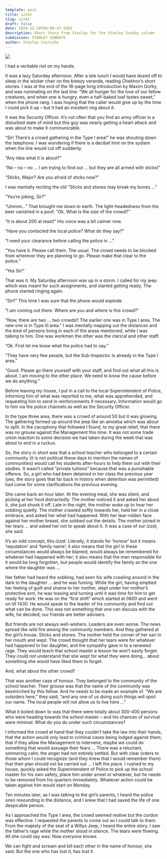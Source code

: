 ```yaml
---
template: post
title: izzat
slug: izzat
draft: false
date: 2020-12-20T04:09:47.938Z
description: Short Story from Stanley for the Stanley Sunday column
submission: STANLEY SUNDAYS
author: Stanley Coutinho
---
```

![](/media/florian-olivo-oj0t8fpjzsg-unsplash.jpeg)

I had a veritable riot on my hands.

It was a lazy Saturday afternoon. After a late lunch I would have dozed off to sleep in the wicker chair on the breezy veranda, reading Chekhov’s short stories. I was at the end of the 18-page long introduction by Maxim Gorky, and was ruminating on the last line: “We all hunger for the love of our fellow creatures, and when one is hungry, even a half-baked loaf tastes sweet,” when the phone rang. I was hoping that the caller would give up by the time I could pick it up – but it had an insistent ring about it.

It was the Security Officer. It’s not often that you find an army officer in a disturbed state of mind but this guy was nearly getting a heart attack and was about to make it communicable.

“Sir! There’s a crowd gathering in the Type I area!” he was shouting down the telephone. I was wondering if there is a decibel limit on the system when the line would cut off suddenly.

“Any idea what it is about?”

“No – no – no … I am trying to find out … but they are all armed with sticks!”

“Sticks, Major? Are you afraid of sticks now?”

I was mentally reciting the old “Sticks and stones may break my bones …”

“You’re joking, Sir?”

“Ummm…” That brought me down to earth. The light-headedness from the beer vanished in a poof. “Ok. What is the size of the crowd?”

“It is about 200 at least!” His voice was a bit calmer now.

“Have you contacted the local police? What do they say?”

“I need your clearance before calling the police in …”

“You have it. Please call them. The usual. The crowd needs to be blocked from wherever they are planning to go. Please make that clear to the police.”

“Yes Sir!”

That was it. My Saturday afternoon was up in a storm. I called for my jeep which was meant for such assignments, and started getting ready. The phone started ringing again.

“Sir!!” This time I was sure that the phone would explode.

“I am coming out there. Where are you and where is this crowd?”

“Now, there are two … two crowds!! The earlier one was in Type I area. The new one is in Type III area.” I was mentally mapping out the distances and the kind of persons living in each of the areas mentioned, while I was talking to him. One was workmen the other was the clerical and other staff.

“Ok. First let me know what the police had to say.”

“They have very few people, but the Sub-Inspector is already in the Type I area.”

“Good. Please go there yourself with your staff, and find out what all this is about. I am moving to the other place. We need to know the cause before we do anything.”

Before leaving my house, I put in a call to the local Superintendent of Police, informing him of what was reported to me, what was apprehended, and requesting him to send in reinforcements if necessary. Information would go to him via the police channels as well as the Security Officer.

In the type three area, there was a crowd of around 50 but it was growing. The gathering formed up around the jeep like an amoeba which was about to split. In the cacophony that followed I found, to my great relief, that there was no grouse against the Management this time. It was not some trade union reaction to some decision we had taken during the week that was about to end in a ruckus.

So, the story in short was that a school teacher who belonged to a certain community (it is not political these days to mention the names of communities) would call his students after-hours to help them out with their studies. It wasn’t called “private tuitions” because that was a punishable offence. So, a girl who had been detained in her class the previous year (yes, the story goes that far back in history when detention was permitted) had come for some clarifications the previous evening.

She came back an hour later. At the evening meal, she was silent, and picking at her food distractedly. The mother noticed it and asked her about it, she just shook it off. Late in the night, the mother woke up to hear her sobbing quietly. The mother crawled softly towards her, held her in a close embrace, and asked her what had happened. With her tear-ridden face against her mother breast, she sobbed out the details. The mother joined in her tears … and asked her not to speak about it. It was a case of our *izzat*, she said.

It’s an odd concept, this *izzat.* Literally, it stands for ‘honour’ but it means ‘reputation’ and ‘family name’; it also means that the girl in these circumstances would always be blamed, would always be remembered for whatever had happened with her; it also means that the man responsible for it would be long forgotten, but people would identify the family as the one where the daughter was … 

Her father had heard the sobbing, had seen his wife crawling around in the dark to the daughter … and he was fuming. While the girl, having emptied her feeling of guilt and shame to her mother, slept under her mother’s protective arm, he was tossing and turning until it was time for him to get ready for work. He was on the “first shift” which started at 0600 and went on till 1430. He would speak to the leader of his community and find out what can be done. This was not something that one can discuss with the wife, he decided; our friends are better advisers.

But friends are not always well-wishers. Leaders are even worse. The news spread like wild fire among the community members. And they gathered at the girl’s house. Sticks and stones. The mother held the corner of her sari in her mouth and wept. The crowd thought that her tears were for whatever had happened to her daughter, and the sympathy gave in to a renewed rage. They would teach that school master a lesson he won’t easily forget. They could not understand that she wept for what they were doing… about something she would have liked them to forget.

And, what about the other crowd?

That was another case of honour. They belonged to the community of the school teacher. Their grouse was that the name of the community was besmirched by this fellow. And he needs to be made an example of. “We are outsiders here,” they said, “and any one of us doing such things will spoil our name. The local people will not allow us to live here …”

What it boiled down to was that there were totally about 300-400 persons who were heading towards the school master – and his chances of survival were minimal. What do you do under such circumstances?

I informed the crowd at hand that they couldn’t take the law into their hands, that the action would only lead to criminal cases being lodged against them; that if they allow the Management to intervene, maybe we could do something that would assuage their fears … There was a reluctant, simmering calm; the anger had not entirely settled. But with clear orders to those whom I could recognize (and they knew that I would remember them) that their plan should not be carried out … I left the place. I rushed to my house, quickly asked the Superintendent of Police to pick up the school master for his own safety, place him under arrest or whatever, but he needs to be removed from his quarters immediately. Whatever action could be taken against him would start on Monday.

Ten minutes later, as I was talking to the girl’s parents, I heard the police siren resounding in the distance, and I knew that I had saved the life of one despicable person.

As I approached the Type I area, the crowd seemed restive but the cordon was effective. I requested the parents to come out so I could talk to them. From the majesty of the seat of a Willys Jeep, I heard the entire story. I saw the father’s rage while the mother stood in silence. The tears were flowing. All she could say was: *Now everyone knows.*

We can fight and scream and kill each other in the name of honour, she said. But the one who has lost it, has lost it.